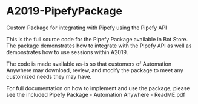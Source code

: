 # A2019-PipefyPackage
Custom Package for integrating with Pipefy using the Pipefy API

This is the full source code for the Pipefy Package available in Bot Store. The package demonstrates how to integrate with the Pipefy API as well as demonstrates how to use sessions within A2019.

The code is made available as-is so that customers of Automation Anywhere may download, review, and modify the package to meet any customized needs they may have.

For full documentation on how to implement and use the package, please see the included Pipefy Package - Automation Anywhere - ReadME.pdf
